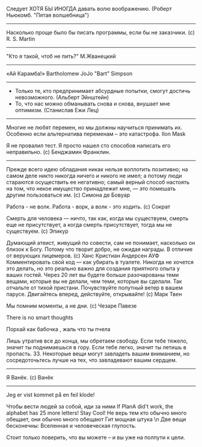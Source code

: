 Следует ХОТЯ БЫ ИНОГДА давать волю воображению. (Роберт Ньюкомб. "Пятая волшебница")
***
Насколько проще было бы писать программы, если бы не заказчики. (с) R. S. Martin
***
"Кто я такой, чтоб не пить?" М.Жванецкий
***
«Ай Карамба!» Bartholomew JoJo "Bart" Simpson
***
- Только те, кто предпринимает абсурдные попытки, смогут достичь невозможного. (Альберт Эйнштейн)
- То, что нас можно обманывать снова и снова, внушает мне оптимизм. (Станислав Ежи Лец)
***
Многие не любят перемен, но мы должны научиться принимать их. Особенно если альтернатива переменам – это катастрофа. Ilon Mask 

Я не провалил тест. Я просто нашел сто способов написать его неправильно. (с) Бенджамин Франклин.
***
Прежде всего идею обладания никак нельзя воплотить позитивно; на самом деле никто никогда ничего и никого не имел; а потому люди стараются осуществить ее негативно; самый верный способ настоять на том, что некое имущество принадлежит мне, — это помешать другим пользоваться им. (c) Симона де Бовуар

Работа - не волк. Работа - ворк, а волк - это ходить. (с) Сократ

Смерть для человека — ничто, так как, когда мы существуем, смерть еще не присутствует, а когда смерть присутствует, тогда мы не существуем. (с) Эпикур

Думающий атеист, живущий по совести, сам не понимает, насколько он близок к Богу. Потому что творит добро, не ожидая награды. В отличие от верующих лицемеров. (с) Ханс Кристиан Андерсен
АУФ
Комментировать свой код — как убирать в туалете. Никогда не хочется это делать, но это реально важно для создания приятного опыта у ваших гостей.
Через 20 лет вы будете больше разочарованы теми вещами, которые вы не делали, чем теми, которые вы сделали. Так отчальте от тихой пристани. Почувствуйте попутный ветер в вашем парусе. Двигайтесь вперед, действуйте, открывайте!
 (с) Марк Твен
 
 Мы помним моменты, а не дни. (c) Чезаре Павезе
 
There is no smart thoughts

Порхай как бабочка , жаль что ты пчела

Лишь утратив все до конца, мы обретаем свободу.
Если тебе тяжело, значит ты поднимаешься в гору. Если тебе легко, значит ты летишь в пропасть.
33. Некоторые вещи могут завладеть вашим вниманием, но сосредоточьтесь лучше на тех, что завладевают вашим сердцем.

***
Я Ванёк. (с) Ванёк
***

Jeg er vist kommet på en feil klode!

Чтобы вести людей за собой, иди за ними
If PlanA did't work, the alphabet has 25 more letters! Stay Cool!
Не верь тем кто обычно много обещает, они обычно много обещают
Гит мощная штука 
\n Две вещи бесконечны: Вселенная и человеческая глупость.

Стоит только поверить, что вы можете – и вы уже на полпути к цели.

